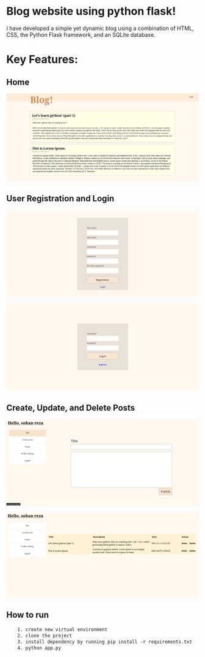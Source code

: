 # Blog website using python flask!

I have developed a simple yet dynamic blog using a combination of HTML, CSS, the Python Flask framework, and an SQLite database.

# Key Features:

## Home

![this is altr](https://raw.githubusercontent.com/sohan-reza/flask-blog/master/screenshots/home.png)

## User Registration and Login

![this is altr](https://raw.githubusercontent.com/sohan-reza/flask-blog/master/screenshots/registration.png)

![this is altr](https://raw.githubusercontent.com/sohan-reza/flask-blog/master/screenshots/login.png)

## Create, Update, and Delete Posts

![this is altr](https://raw.githubusercontent.com/sohan-reza/flask-blog/master/screenshots/dashboard.png)

![this is altr](https://raw.githubusercontent.com/sohan-reza/flask-blog/master/screenshots/posts.png)

## How to run

```
	1. create new virtual environment
	2. clone the project
	3. install dependency by running pip install -r requirements.txt
	4. python app.py
```

 
